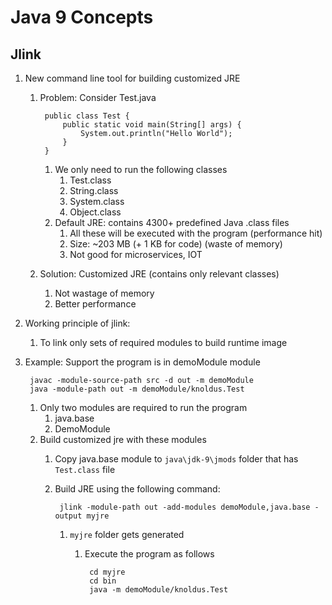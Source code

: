 # Java 9 Concepts #
## Jlink ##
1. New command line tool for building customized JRE
	1. Problem: Consider Test.java

			public class Test {
				public static void main(String[] args) {
					System.out.println("Hello World");
				}
			}

		1. We only need to run the following classes
			1. Test.class
			2. String.class
			3. System.class
			4. Object.class
		2. Default JRE: contains 4300+ predefined Java .class files
			1. All these will be executed with the program (performance hit)
			2. Size: ~203 MB (+ 1 KB for code) (waste of memory)
			3. Not good for microservices, IOT
	2. Solution: Customized JRE (contains only relevant classes)
		1. Not wastage of memory
		2. Better performance
2. Working principle of jlink:
	1. To link only sets of required modules to build runtime image
3. Example: Support the program is in demoModule module

		javac -module-source-path src -d out -m demoModule
		java -module-path out -m demoModule/knoldus.Test

	1. Only two modules are required to run the program
		1. java.base
		2. DemoModule
	2. Build customized jre with these modules
		1. Copy java.base module to `java\jdk-9\jmods` folder that has `Test.class` file
		2. Build JRE using the following command:

				jlink -module-path out -add-modules demoModule,java.base -output myjre

			1. `myjre` folder gets generated
				1. Execute the program as follows
				
						cd myjre
						cd bin
						java -m demoModule/knoldus.Test